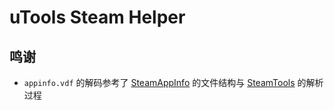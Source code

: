 # uTools Steam Helper

## 鸣谢

- `appinfo.vdf` 的解码参考了 [SteamAppInfo](https://github.com/SteamDatabase/SteamAppInfo) 的文件结构与 [SteamTools](https://github.com/BeyondDimension/SteamTools/blob/ab1ca7dd03079bd9592f7050923e5fd8b1700896/src/ST.Client/Models/Steam/SteamApp.cs#L443) 的解析过程
